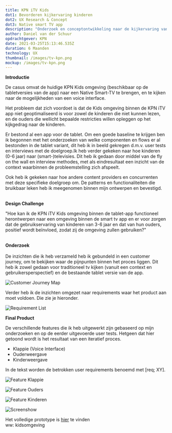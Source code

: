 ```yaml
---
title: KPN iTV Kids
dot1: Bevorderen kijkervaring kinderen
dot2: UX Research & Concept
dot3: Native smart TV app
description: "Onderzoek en conceptontwikkeling naar de kijkervaring van kinderen "
author: Daniel van der Schuur
opdrachtgever: KPN
date: 2021-03-25T15:13:46.535Z
duration: 6 Maanden
technology: UX
thumbnail: /images/tv-kpn.png
mockup: /images/tv-kpn.png
---
```

**Introductie**

De casus omvat de huidige KPN Kids omgeving (beschikbaar op de tabletversies van de app) naar een Native Smart-TV te brengen, en te kijken naar de mogelijkheden van een voice interface.

Het probleem dat zich voordoet is dat de Kids omgeving binnen de KPN iTV app niet geoptimaliseerd is voor zowel de kinderen die niet kunnen lezen, en de ouders die wellicht bepaalde restricties willen opleggen op het kijkgedrag naar de kinderen. 

Er bestond al een app voor de tablet. Om een goede baseline te krijgen ben ik begonnen met het onderzoeken van welke componenten en flows er al bestonden in de tablet variant, dit heb ik in beeld gekregen d.m.v. user tests en interviews met de doelgroep.Ik heb verder gekeken naar hoe kinderen (0-6 jaar) naar (smart-)televisies. Dit heb ik gedaan door middel van de fly on the wall en interview methodes, met als eindresultaat een inzicht van de context waarbinnen de probleemstelling zich afspeelt. 

Ook heb ik gekeken naar hoe andere content providers en concurrenten met deze specifieke doelgroep om. De patterns en functionaliteiten die bruikbaar leken heb ik meegenomen binnen mijn ontwerpen en bevestigd. 

\
**Design Challenge** 

"Hoe kan ik de KPN iTV Kids omgeving binnen de tablet-app functioneel herontwerpen naar een omgeving binnen de smart tv app en er voor zorgen dat de gebruikservaring van kinderen van 3-6 jaar en dat van hun ouders, positief wordt beïnvloed, zodat zij de omgeving zullen gebruiken?" 

\
**Onderzoek**\
\
De inzichten die ik heb verzameld heb ik gebundeld in een customer journey, om te bekijken waar de pijnpunten binnen het proces liggen. Dit heb ik zowel gedaan voor traditioneel tv kijken (vanuit een context en gebruikersperspectief) en de bestaande tablet versie van de app.

![Customer Journey Map](/images/customer-journey-map_itv_combined_.png "Customer Journey Map")

Verder heb ik de inzichten omgezet naar requirements waar het product aan moet voldoen. Die zie je hieronder. 

![Requirement List](/images/requirement_list.png "Requirement List")

**Final Product**

De verschillende features die ik heb uitgewerkt zijn gebaseerd op mijn onderzoeken en op de eerder uitgevoerde user tests. Hetgeen dat hier getoond wordt is het resultaat van een iteratief proces.

* Klappie (Voice Interface)
* Ouderweergave
* Kinderweergave

In de tekst worden de betrokken user requirements benoemd met \[req; XY].

![Feature Klappie](/images/feature_klappie.png "Feature Klappie")

![Feature Ouders](/images/feature_ouders.png "Feature Ouders")

![Feature Kinderen](/images/feature_kinderen.png "Feature Kinderen")

![Screenshow]( "Screenshow")

Het volledige prototype is [hier](https://projects.invisionapp.com/share/YEZ4RAISKVF#/screens) te vinden\
ww: kidsomgeving